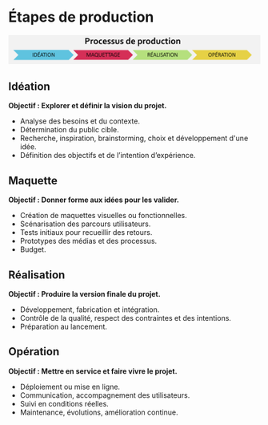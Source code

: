 # Étapes de production 

![](etapes_processus_production.png)


## **Idéation**  
   **Objectif : Explorer et définir la vision du projet.**  
   - Analyse des besoins et du contexte.
   - Détermination du public cible. 
   - Recherche, inspiration, brainstorming, choix et développement d'une idée. 
   - Définition des objectifs et de l’intention d’expérience. 

## **Maquette**  
   **Objectif : Donner forme aux idées pour les valider.**  
   - Création de maquettes visuelles ou fonctionnelles.  
   - Scénarisation des parcours utilisateurs.  
   - Tests initiaux pour recueillir des retours.  
   - Prototypes des médias et des processus.
   - Budget.

## **Réalisation**  
   **Objectif : Produire la version finale du projet.**  
   - Développement, fabrication et intégration.   
   - Contrôle de la qualité, respect des contraintes et des intentions.  
   - Préparation au lancement.

## **Opération**  
   **Objectif : Mettre en service et faire vivre le projet.** 
   - Déploiement ou mise en ligne.  
   - Communication, accompagnement des utilisateurs.  
   - Suivi en conditions réelles.  
   - Maintenance, évolutions, amélioration continue.
